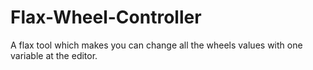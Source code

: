 # Flax-Wheel-Controller
A flax tool which makes you can change all the wheels values with one variable at the editor.
